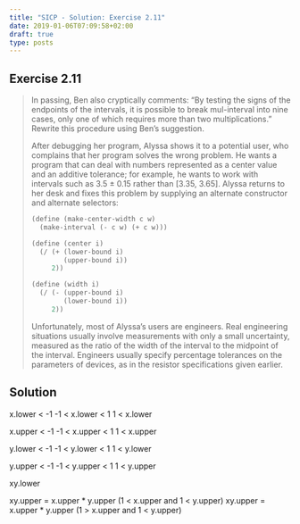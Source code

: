 ```yaml
---
title: "SICP - Solution: Exercise 2.11"
date: 2019-01-06T07:09:58+02:00
draft: true
type: posts
---
```


## Exercise 2.11

> In passing, Ben also cryptically comments: “By testing the signs of the endpoints of the intervals, it is possible to break mul-interval into nine cases, only one of which requires more than two multiplications.” Rewrite this procedure using Ben’s suggestion.
> 
> After debugging her program, Alyssa shows it to a potential user, who complains that her program solves the wrong problem. He wants a program that can deal with numbers represented as a center value and an additive tolerance; for example, he wants to work with intervals such as 3.5 ± 0.15 rather than [3.35, 3.65]. Alyssa returns to her desk and fixes this problem by supplying an alternate constructor and alternate selectors:
> 
> ```scheme
> (define (make-center-width c w)
>   (make-interval (- c w) (+ c w)))
> 
> (define (center i)
>   (/ (+ (lower-bound i)
>         (upper-bound i))
>      2))
> 
> (define (width i)
>   (/ (- (upper-bound i)
>         (lower-bound i))
>      2))
> ```
> 
> Unfortunately, most of Alyssa’s users are engineers. Real engineering situations usually involve measurements with only a small uncertainty, measured as the ratio of the width of the interval to the midpoint of the interval. Engineers usually specify percentage tolerances on the parameters of devices, as in the resistor specifications given earlier.

## Solution

x.lower < -1
-1 < x.lower < 1
1 < x.lower

x.upper < -1
-1 < x.upper < 1
1 < x.upper


y.lower < -1
-1 < y.lower < 1
1 < y.lower

y.upper < -1
-1 < y.upper < 1
1 < y.upper

xy.lower

xy.upper = x.upper * y.upper (1 < x.upper and 1 < y.upper)
xy.upper = x.upper * y.upper (1 > x.upper and 1 < y.upper)


